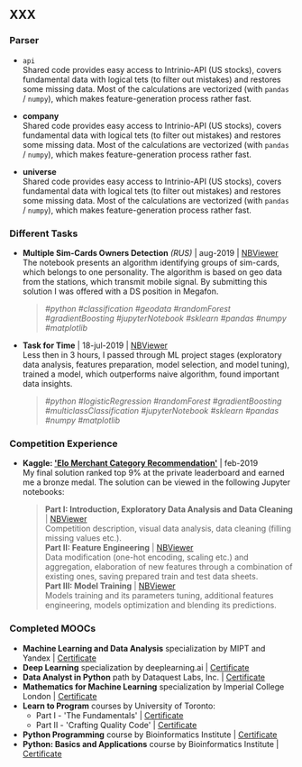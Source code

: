 ## XXX

<Why this was created>

### Parser
<This module is responsible for...>

- `api`
<br/>Shared code provides easy access to Intrinio-API (US stocks), covers fundamental data with logical tets (to filter out mistakes) and restores some missing data. Most of the calculations are vectorized (with `pandas` / `numpy`), which makes feature-generation process rather fast.

- **company**
<br/>Shared code provides easy access to Intrinio-API (US stocks), covers fundamental data with logical tets (to filter out mistakes) and restores some missing data. Most of the calculations are vectorized (with `pandas` / `numpy`), which makes feature-generation process rather fast.

- **universe**
<br/>Shared code provides easy access to Intrinio-API (US stocks), covers fundamental data with logical tets (to filter out mistakes) and restores some missing data. Most of the calculations are vectorized (with `pandas` / `numpy`), which makes feature-generation process rather fast.


### Different Tasks

- **Multiple Sim-Cards Owners Detection** *(RUS)* | aug-2019 | [NBViewer](https://nbviewer.jupyter.org/github/adrofa/portfolio/blob/master/jupyter_notebooks/multiple_sim_cards_owners_detection/multiple_sim_cards_owners_detection.ipynb)
<br/>The notebook presents an algorithm identifying groups of sim-cards, which belongs to one personality. The algorithm is based on geo data from the stations, which transmit mobile signal. By submitting this solution I was offered with a DS position in Megafon.
<br/><i>
     > #python #classification #geodata #randomForest #gradientBoosting #jupyterNotebook #sklearn #pandas #numpy #matplotlib
</i></font>

- **Task for Time** | 18-jul-2019 | [NBViewer](https://nbviewer.jupyter.org/github/adrofa/portfolio/blob/master/jupyter_notebooks/task_for_time/task_for_time.ipynb)
<br/>Less then in 3 hours, I passed through ML project stages (exploratory data analysis, features preparation, model selection, and model tuning), trained a model, which outperforms naive algorithm, found important data insights.
<br/><i>
     > #python #logisticRegression #randomForest #gradientBoosting #multiclassClassification #jupyterNotebook #sklearn #pandas #numpy #matplotlib
</i></font>


### Competition Experience

- **Kaggle: ['Elo Merchant Category Recommendation'](https://www.kaggle.com/c/elo-merchant-category-recommendation)** | feb-2019
<br/>My final solution ranked top 9% at the private leaderboard and earned me a bronze medal. The solution can be viewed in the following Jupyter notebooks:
     > **Part I: Introduction, Exploratory Data Analysis and Data Cleaning** | [NBViewer](https://nbviewer.jupyter.org/github/adrofa/profile/blob/master/jupyter_notebooks/elo/Elo_Report_1_EDA.ipynb)
     <br/>Competition description, visual data analysis, data cleaning (filling missing values etc.).
     <br/>**Part II: Feature Engineering** | [NBViewer](https://nbviewer.jupyter.org/github/adrofa/profile/blob/master/jupyter_notebooks/elo/Elo_Report_2_FE.ipynb)
     <br/>Data modification (one-hot encoding, scaling etc.) and aggregation, elaboration of new features through a combination of existing ones, saving prepared train and test data sheets.
     <br/>**Part III: Model Training** | [NBViewer](https://nbviewer.jupyter.org/github/adrofa/profile/blob/master/jupyter_notebooks/elo/Elo_Report_3_Training.ipynb)
     <br/>Models training and its parameters tuning, additional features engineering, models optimization and blending its predictions.


### Completed MOOCs

- **Machine Learning and Data Analysis** specialization by MIPT and Yandex | [Certificate](https://www.coursera.org/account/accomplishments/specialization/certificate/T5GDGVRKEYBC)
- **Deep Learning** specialization by deeplearning.ai | [Certificate](https://www.coursera.org/account/accomplishments/specialization/certificate/KRWVL8BGZV47)
- **Data Analyst in Python** path by Dataquest Labs, Inc. | [Certificate](https://www.dataquest.io/view_cert/K9I3IQLU700ZKWN74P8O/)
- **Mathematics for Machine Learning** specialization by Imperial College London | [Certificate](https://www.coursera.org/account/accomplishments/specialization/certificate/PEW4ECHVJ5T5)
- **Learn to Program** courses by University of Toronto:
     - Part I - 'The Fundamentals' | [Certificate](https://www.coursera.org/account/accomplishments/certificate/9RGCWZSKGPY5)
     - Part II - 'Crafting Quality Code' | [Certificate](https://www.coursera.org/account/accomplishments/certificate/32EX7R476PXE)
- **Python Programming** course by Bioinformatics Institute | [Certificate](https://stepik.org/cert/118690)
- **Python: Basics and Applications** course by Bioinformatics Institute | [Certificate](https://stepik.org/cert/188385)
